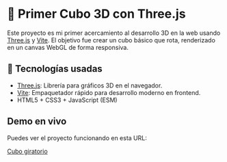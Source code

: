 # 🧊 Primer Cubo 3D con Three.js

Este proyecto es mi primer acercamiento al desarrollo 3D en la web usando [Three.js](https://threejs.org/) y [Vite](https://vitejs.dev/). El objetivo fue crear un cubo básico que rota, renderizado en un canvas WebGL de forma responsiva.

## 🚀 Tecnologías usadas

- [Three.js](https://threejs.org/): Librería para gráficos 3D en el navegador.
- [Vite](https://vitejs.dev/): Empaquetador rápido para desarrollo moderno en frontend.
- HTML5 + CSS3 + JavaScript (ESM)

## Demo en vivo

Puedes ver el proyecto funcionando en esta URL:

[Cubo giratorio](https://github.com/Thelmo-SM/three-js-1)
